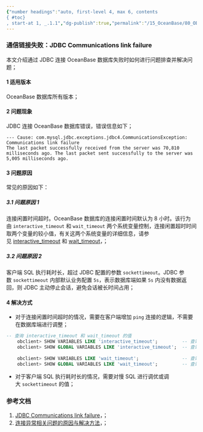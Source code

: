 ```yaml
---
{"number headings":"auto, first-level 4, max 6, contents
{ #toc}
, start-at 1, _.1.1","dg-publish":true,"permalink":"/15_OceanBase/80_OB 相关知识库/OceanBase 数据库知识/1.2 连接管理/通信链接失败：JDBC Communications link failure/","dgPassFrontmatter":true}
---
```



### 通信链接失败：JDBC Communications link failure
本文介绍通过 JDBC 连接 OceanBase 数据库失败时如何进行问题排查并解决问题；

#### 1 适用版本
OceanBase 数据库所有版本；

#### 2 问题现象
JDBC 连接 OceanBase 数据库错误，错误信息如下；

```shell
--- Cause: com.mysql.jdbc.exceptions.jdbc4.CommunicationsException: Communications link failure
The last packet successfully received from the server was 70,810 milliseconds ago. The last packet sent successfully to the server was 5,005 milliseconds ago.
```

#### 3 问题原因
常见的原因如下：
##### 3.1 问题原因 1
连接闲置时间超时。OceanBase 数据库的连接闲置时间默认为 8 小时。该行为由 `interactive_timeout` 和 `wait_timeout` 两个系统变量控制，连接闲置超时时间取两个变量的较小值，有关这两个系统变量的详细信息，请参见 [interactive_timeout](https://www.oceanbase.com/docs/enterprise-oceanbase-database-cn-10000000000354785) 和 [wait_timeout](https://www.oceanbase.com/docs/common-oceanbase-database-cn-1000000000035514)，；

##### 3.2 问题原因 2
客户端 SQL 执行耗时长，超过 JDBC 配置的参数 `sockettimeout`。JDBC 参数 `sockettimeout` 内部默认业务配置 `5s`，表示数据库端如果 `5s` 内没有数据返回，则 JDBC 主动停止会话，避免会话被长时间占用；

#### 4 解决方式
-   对于连接闲置时间超时的情况，需要在客户端增加 `ping` 连接的逻辑，不需要在数据库端进行调整；


```sql
-- 查询 interactive_timeout 和 wait_timeout 的值
	obclient> SHOW VARIABLES LIKE 'interactive_timeout';         -- 查询 Session 级别变量
	obclient> SHOW GLOBAL VARIABLES LIKE 'interactive_timeout';  -- 查询 Global 级别变量
	
	obclient> SHOW VARIABLES LIKE 'wait_timeout';                -- 查询 Session 级别变量
	obclient> SHOW GLOBAL VARIABLES LIKE 'wait_timeout';         -- 查询 Global 级别变量
```



-   对于客户端 SQL 执行耗时长的情况，需要对慢 SQL 进行调优或调大 `sockettimeout` 的值；
 


### 参考文档
1. [JDBC Communications link failure](https://www.oceanbase.com/knowledge-base/oceanbase-connector-j-1000000000217896?back=kb)，；
2. [连接异常相关问题的原因与解决方法](https://www.oceanbase.com/knowledge-base/oceanbase-database-1000000000763298?back=kb)，；



